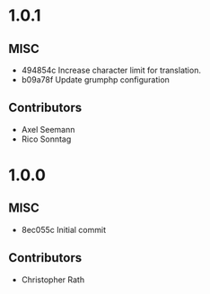 # 1.0.1

## MISC

- 494854c Increase character limit for translation.
- b09a78f Update grumphp configuration

## Contributors

- Axel Seemann
- Rico Sonntag

# 1.0.0

## MISC

- 8ec055c Initial commit

## Contributors

- Christopher Rath

